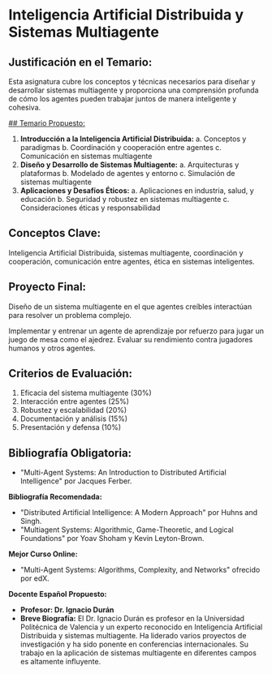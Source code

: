 # Inteligencia Artificial Distribuida y Sistemas Multiagente

## Justificación en el Temario:

Esta asignatura cubre los conceptos y técnicas necesarios para diseñar y desarrollar sistemas multiagente y proporciona una comprensión profunda de cómo los agentes pueden trabajar juntos de manera inteligente y cohesiva.

[## Temario Propuesto:](Inteligencia%20Artificial%20Distribuida%20y%20Sistemas%20Mul%20c0e49e5e8a5048c1bb1e138b49783326/Temario%20Propuesto%20dc1722a749a24ecb8f7f631352161d24.md)

1. **Introducción a la Inteligencia Artificial Distribuida:**
a. Conceptos y paradigmas
b. Coordinación y cooperación entre agentes
c. Comunicación en sistemas multiagente
2. **Diseño y Desarrollo de Sistemas Multiagente:**
a. Arquitecturas y plataformas
b. Modelado de agentes y entorno
c. Simulación de sistemas multiagente
3. **Aplicaciones y Desafíos Éticos:**
a. Aplicaciones en industria, salud, y educación
b. Seguridad y robustez en sistemas multiagente
c. Consideraciones éticas y responsabilidad

## Conceptos Clave:

Inteligencia Artificial Distribuida, sistemas multiagente, coordinación y cooperación, comunicación entre agentes, ética en sistemas inteligentes.

## Proyecto Final: 

Diseño de un sistema multiagente en el que agentes creíbles interactúan para resolver un problema complejo.

Implementar y entrenar un agente de aprendizaje por refuerzo para jugar un juego de mesa como el ajedrez. Evaluar su rendimiento contra jugadores humanos y otros agentes.

## Criterios de Evaluación:

1. Eficacia del sistema multiagente (30%)
2. Interacción entre agentes (25%)
3. Robustez y escalabilidad (20%)
4. Documentación y análisis (15%)
5. Presentación y defensa (10%)

## Bibliografía Obligatoria:

- "Multi-Agent Systems: An Introduction to Distributed Artificial Intelligence" por Jacques Ferber.

**Bibliografía Recomendada:**

- "Distributed Artificial Intelligence: A Modern Approach" por Huhns and Singh.
- "Multiagent Systems: Algorithmic, Game-Theoretic, and Logical Foundations" por Yoav Shoham y Kevin Leyton-Brown.

**Mejor Curso Online:**

- "Multi-Agent Systems: Algorithms, Complexity, and Networks" ofrecido por edX.

**Docente Español Propuesto:**

- **Profesor: Dr. Ignacio Durán**
- **Breve Biografía:** El Dr. Ignacio Durán es profesor en la Universidad Politécnica de Valencia y un experto reconocido en Inteligencia Artificial Distribuida y sistemas multiagente. Ha liderado varios proyectos de investigación y ha sido ponente en conferencias internacionales. Su trabajo en la aplicación de sistemas multiagente en diferentes campos es altamente influyente.